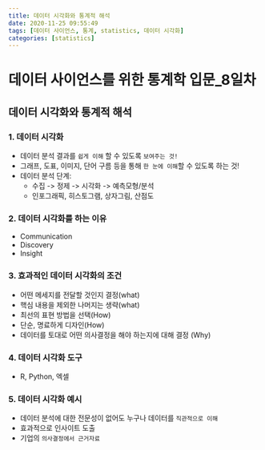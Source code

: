 ```yaml
---
title: 데이터 시각화와 통계적 해석
date: 2020-11-25 09:55:49
tags: [데이터 사이언스, 통계, statistics, 데이터 시각화]
categories: [statistics]
---
```


# 데이터 사이언스를 위한 통계학 입문_8일차

## 데이터 시각화와 통계적 해석

### 1. 데이터 시각화

  - 데이터 분석 결과를 `쉽게 이해` 할 수 있도록 `보여주는 것!`
  - 그래프, 도표, 이미지, 단어 구름 등을 통해 `한 눈에 이해`할 수 있도록 하는 것!
  - 데이터 분석 단계:
    - 수집 -> 정제 -> 시각화 -> 예측모형/분석
    - 인포그래픽, 히스토그램, 상자그림, 산점도

### 2. 데이터 시각화를 하는 이유

  - Communication
  - Discovery
  - Insight

### 3. 효과적인 데이터 시각화의 조건

  - 어떤 메세지를 전달할 것인지 결정(what)
  - 핵심 내용을 제외한 나머지는 생략(what)
  - 최선의 표현 방법을 선택(How)
  - 단순, 명료하게 디자인(How)
  - 데이터를 토대로 어떤 의사결정을 해야 하는지에 대해 결정 (Why)


### 4. 데이터 시각화 도구

  - R, Python, 엑셀


### 5. 데이터 시각화 예시

  - 데이터 분석에 대한 전문성이 없어도 누구나 데이터를 `직관적으로 이해`
  - 효과적으로 인사이트 도출
  - 기업의 `의사결정에서 근거자료`







